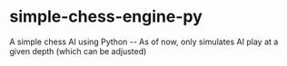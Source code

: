 # simple-chess-engine-py
A simple chess AI using Python
-- As of now, only simulates AI play at a given depth (which can be adjusted)
